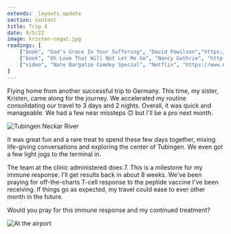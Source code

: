 ```yaml
---
extends: _layouts.update
section: content
title: Trip 4
date: 9/5/22
image: kristen-cegat.jpg
readings: [
    ["book", "God's Grace In Your Suffering", "David Powilson","https://www.crossway.org/books/gods-grace-in-your-suffering-tpb/"],
    ["book", "Oh Love That Will Not Let Me Go", "Nancy Guthrie", "http://www.google.com"],
    ["video", "Nate Bargatze Comdey Special", "Netflix", "https://www.netflix.com/title/81248586"],
]
---
```


Flying home from another successful trip to Germany. This time, my sister, Kristen, came along for the journey. We accelerated my routine consolidating our travel to 3 days and 2 nights. Overall, it was quick and manageable. We had a few near missteps 🙃 but I'll be a pro next month.

<img alt="Tubingen Neckar River" src="/assets/images/tubes-river-bridge.jpg" />

It was great fun and a rare treat to spend these few days together, mixing life-giving conversations and exploring the center of Tubingen. We even got a few light jogs to the terminal in.

The team at the clinic administered does 7. This is a milestone for my immune response. I'll get results back in about 8 weeks. We've been praying for off-the-charts T-cell response to the peptide vaccine I've been receiving. If things go as expected, my travel could ease to ever other month in the future.

Would you pray for this immune response and my continued treatment?

<img alt="At the airport" src="/assets/images/kristen-airport.jpg" />
